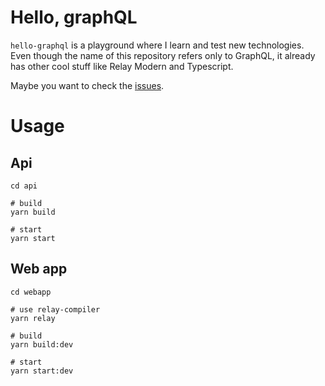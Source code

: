 # Hello, graphQL

`hello-graphql` is a playground where I learn and test new technologies. Even though the name of this repository refers only to GraphQL, it already has other cool stuff like Relay Modern and Typescript.

Maybe you want to check the [issues](https://github.com/miltoneiji/hello-graphql/issues).

# Usage

## Api

```
cd api

# build
yarn build

# start
yarn start 
```

## Web app

```
cd webapp

# use relay-compiler
yarn relay

# build
yarn build:dev

# start
yarn start:dev
```

